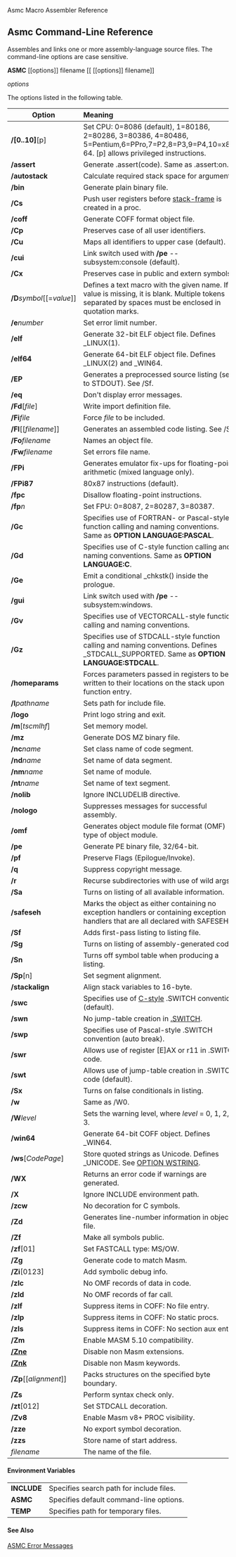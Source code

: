 Asmc Macro Assembler Reference

## Asmc Command-Line Reference

Assembles and links one or more assembly-language source files. The command-line options are case sensitive.

**ASMC** [[options]] filename [[ [[options]] filename]]

_options_

The options listed in the following table.

| Option | Meaning |
| ------ |:------- |
| **/[0..10]**[p] | Set CPU: 0=8086 (default), 1=80186, 2=80286, 3=80386, 4=80486, 5=Pentium,6=PPro,7=P2,8=P3,9=P4,10=x86-64\. [p] allows privileged instructions. |
| **/assert** | Generate .assert(code). Same as .assert:on. |
| **/autostack** | Calculate required stack space for arguments. |
| **/bin** | Generate plain binary file. |
| **/Cs** | Push user registers before [stack-frame](../directive/opt_cstack.md) is created in a proc. |
| **/coff** | Generate COFF format object file. |
| **/Cp** | Preserves case of all user identifiers. |
| **/Cu** | Maps all identifiers to upper case (default). |
| **/cui** | Link switch used with **/pe** -- subsystem:console (default). |
| **/Cx** | Preserves case in public and extern symbols. |
| **/D**_symbol_[[=_value_]] | Defines a text macro with the given name. If value is missing, it is blank. Multiple tokens separated by spaces must be enclosed in quotation marks. |
| **/e**_number_ | Set error limit number. |
| **/elf** | Generate 32-bit ELF object file. Defines _LINUX(1). |
| **/elf64** | Generate 64-bit ELF object file. Defines _LINUX(2) and _WIN64. |
| **/EP** | Generates a preprocessed source listing (sent to STDOUT). See /Sf. |
| **/eq** | Don't display error messages. |
| **/Fd**[_file_] | Write import definition file. |
| **/Fi**_file_ | Force _file_ to be included. |
| **/Fl**[[_filename_]] | Generates an assembled code listing. See /Sf. |
| **/Fo**_filename_ | Names an object file. |
| **/Fw**_filename_ | Set errors file name. |
| **/FPi** | Generates emulator fix-ups for floating-point arithmetic (mixed language only). |
| **/FPi87** | 80x87 instructions (default). |
| **/fpc** | Disallow floating-point instructions. |
| **/fp**_n_ | Set FPU: 0=8087, 2=80287, 3=80387. |
| **/Gc** | Specifies use of FORTRAN- or Pascal-style function calling and naming conventions. Same as **OPTION LANGUAGE:PASCAL**. |
| **/Gd** | Specifies use of C-style function calling and naming conventions. Same as **OPTION LANGUAGE:C**. |
| **/Ge** | Emit a conditional _chkstk() inside the prologue. |
| **/gui** | Link switch used with **/pe** -- subsystem:windows. |
| **/Gv** | Specifies use of VECTORCALL-style function calling and naming conventions. |
| **/Gz** | Specifies use of STDCALL-style function calling and naming conventions. Defines _STDCALL_SUPPORTED. Same as **OPTION LANGUAGE:STDCALL**. |
| **/homeparams** | Forces parameters passed in registers to be written to their locations on the stack upon function entry. |
| **/I**_pathname_ | Sets path for include file. |
| **/logo** | Print logo string and exit. |
| **/m**[_tscmlhf_] | Set memory model. |
| **/mz** | Generate DOS MZ binary file. |
| **/nc**_name_ | Set class name of code segment. |
| **/nd**_name_ | Set name of data segment. |
| **/nm**_name_ | Set name of module. |
| **/nt**_name_ | Set name of text segment. |
| **/nolib** | Ignore INCLUDELIB directive. |
| **/nologo** | Suppresses messages for successful assembly. |
| **/omf** | Generates object module file format (OMF) type of object module. |
| **/pe** | Generate PE binary file, 32/64-bit. |
| **/pf** | Preserve Flags (Epilogue/Invoke). |
| **/q** | Suppress copyright message. |
| **/r** | Recurse subdirectories with use of wild args. |
| **/Sa** | Turns on listing of all available information. |
| **/safeseh** | Marks the object as either containing no exception handlers or containing exception handlers that are all declared with SAFESEH. |
| **/Sf** | Adds first-pass listing to listing file. |
| **/Sg** | Turns on listing of assembly-generated code. |
| **/Sn** | Turns off symbol table when producing a listing. |
| **/Sp**[n] | Set segment alignment. |
| **/stackalign** | Align stack variables to 16-byte. |
| **/swc** | Specifies use of [C-style](../directive/dot_switch.md) .SWITCH convention (default). |
| **/swn** | No jump-table creation in [.SWITCH](../directive/dot_switch.md). |
| **/swp** | Specifies use of Pascal-style .SWITCH convention (auto break). |
| **/swr** | Allows use of register [E]AX or r11 in .SWITCH code. |
| **/swt** | Allows use of jump-table creation in .SWITCH code (default). |
| **/Sx** | Turns on false conditionals in listing. |
| **/w** | Same as /W0. |
| **/W**_level_ | Sets the warning level, where _level_ = 0, 1, 2, or 3.|
| **/win64** | Generate 64-bit COFF object. Defines _WIN64. |
| **/ws**[_CodePage_] | Store quoted strings as Unicode. Defines _UNICODE. See [OPTION WSTRING](../directive/opt_wstring.md). |
| **/WX** | Returns an error code if warnings are generated. |
| **/X** | Ignore INCLUDE environment path. |
| **/zcw** | No decoration for C symbols. |
| **/Zd** | Generates line-number information in object file. |
| **/Zf** | Make all symbols public. |
| **/zf**[01] | Set FASTCALL type: MS/OW. |
| **/Zg** | Generate code to match Masm. |
| **/Zi**[0123] | Add symbolic debug info. |
| **/zlc** | No OMF records of data in code. |
| **/zld** | No OMF records of far call. |
| **/zlf** | Suppress items in COFF: No file entry. |
| **/zlp** | Suppress items in COFF: No static procs. |
| **/zls** | Suppress items in COFF: No section aux entry. |
| **/Zm** | Enable MASM 5.10 compatibility. |
| [**/Zne**](Zne.md) | Disable non Masm extensions. |
| [**/Znk**](Znk.md) | Disable non Masm keywords. |
| **/Zp**[[_alignment_]] | Packs structures on the specified byte boundary. |
| **/Zs** | Perform syntax check only. |
| **/zt**[012] | Set STDCALL decoration. |
| **/Zv8** | Enable Masm v8+ PROC visibility. |
| **/zze** | No export symbol decoration. |
| **/zzs** | Store name of start address. |
| _filename_ | The name of the file. |

#### Environment Variables

| | |
| -------- |:------- |
| **INCLUDE** | Specifies search path for include files. |
| **ASMC** | Specifies default command-line options. |
| **TEMP** | Specifies path for temporary files. |

#### See Also

[ASMC Error Messages](../error/readme.md)
